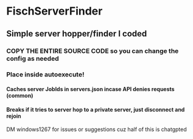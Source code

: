 # FischServerFinder
## Simple server hopper/finder I coded
### COPY THE ENTIRE SOURCE CODE so you can change the config as needed
### Place inside autoexecute!
#### Caches server JobIds in servers.json incase API denies requests (common)
#### Breaks if it tries to server hop to a private server, just disconnect and rejoin
DM windows1267 for issues or suggestions cuz half of this is chatgpted
